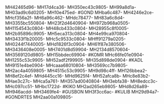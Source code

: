 MH42465d96-
MH17d4ca36-
MH350ec43c9805-
MH99a8d1a-
MH03ad9c6d0205-
MH10e475ed-
#GOND
MHba6c487-
MH4246e2ce-
MHcf356a2f-
MH6a96c462-
MHdc78477-
MH83a6c8d4-
MH3355bc550804-
MH23f2d4640904-
MH972b968a0505-
MH1154543c0804-
MH48cb433c0804-
MH28955c8f0005-
MH2b95896c9905-
MH5eca313c0804-
MH4e99ca970804-
MH3433f1b20005-
MHc5c9533c0804-
MHff91279a0205-
MH0244f7440005-
MHd1826f3c0904-
MH61f87e380506-
MH3436408e0005-
MH7401d8d59904-
MH2134d8570604-
MH3569120d9805-
MH15bbdec69904-
#KOMR
MHc66fe01e0904-
MH1255c53c9905-
MH52adf2f99905-
MH35d898de0904-
#KADL
MH9151e4be0904-
MHcaaa68010804-
MH3569cc7b9805-
MH2ac4a4059805-
MH4515c53c9905-
MH9d98c4ff-
MH126bbea2-
MH8ef2c4ef-
MHd445cc16-
MHd9625f4-
MH52afca8b-
MHc8e83b2-
MHae3c27c-
MHca5a761-
MH357ad0040804-
MH3ebfa38-
MH8edcc3c-
MHc097cc51-
MHbc1722d-
#KIKO
MH2ad265eb9805-
MHd8d26a89-
MH946acdd-
MH3469fe4-
#GUSBON
MH3f3cc6ac-
#KULIB
MH29d94a7-
#GONDRTES
MH2aa00a109805-